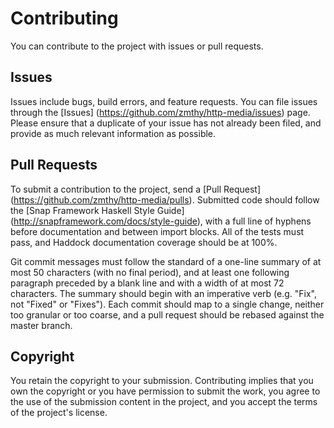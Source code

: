 Contributing
============

You can contribute to the project with issues or pull requests.

Issues
------

Issues include bugs, build errors, and feature requests.  You can file
issues through the [Issues] (https://github.com/zmthy/http-media/issues)
page.  Please ensure that a duplicate of your issue has not already been
filed, and provide as much relevant information as possible.

Pull Requests
-------------

To submit a contribution to the project, send a [Pull Request]
(https://github.com/zmthy/http-media/pulls).  Submitted code should
follow the [Snap Framework Haskell Style Guide]
(http://snapframework.com/docs/style-guide), with a full line of hyphens
before documentation and between import blocks.  All of the tests must
pass, and Haddock documentation coverage should be at 100%.

Git commit messages must follow the standard of a one-line summary of at
most 50 characters (with no final period), and at least one following
paragraph preceded by a blank line and with a width of at most 72
characters.  The summary should begin with an imperative verb
(e.g. "Fix", not "Fixed" or "Fixes").  Each commit should map to a
single change, neither too granular or too coarse, and a pull request
should be rebased against the master branch.

Copyright
---------

You retain the copyright to your submission.  Contributing implies that
you own the copyright or you have permission to submit the work, you
agree to the use of the submission content in the project, and you
accept the terms of the project's license.
